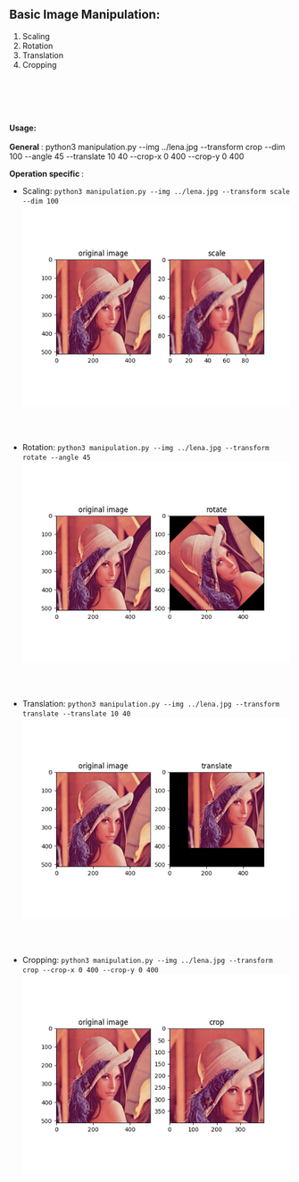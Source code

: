 <h2> Basic Image Manipulation: </h2>

1. Scaling
2. Rotation
3. Translation
4. Cropping


<br><br><br><br>

<b> Usage: </b> 
<br><br>
<b> General </b>: python3 manipulation.py --img ../lena.jpg --transform crop --dim 100 --angle 45 --translate 10 40 --crop-x 0 400 --crop-y 0 400


<b> Operation specific </b>:
- Scaling: ```python3 manipulation.py --img ../lena.jpg --transform scale --dim 100``` <br>
![alt text](https://github.com/rohan1198/Computer-Vision-Projects/blob/main/01_image_manipulation/assets/scaled.png)


<br><br>
- Rotation: ```python3 manipulation.py --img ../lena.jpg --transform rotate --angle 45``` <br>
![alt text](https://github.com/rohan1198/Computer-Vision-Projects/blob/main/01_image_manipulation/assets/rotated.png)

<br><br>
- Translation: ```python3 manipulation.py --img ../lena.jpg --transform translate --translate 10 40``` <br>
![alt text](https://github.com/rohan1198/Computer-Vision-Projects/blob/main/01_image_manipulation/assets/translated.png)

<br><br>
- Cropping: ```python3 manipulation.py --img ../lena.jpg --transform crop --crop-x 0 400 --crop-y 0 400``` <br>
![alt text](https://github.com/rohan1198/Computer-Vision-Projects/blob/main/01_image_manipulation/assets/cropped.png)
